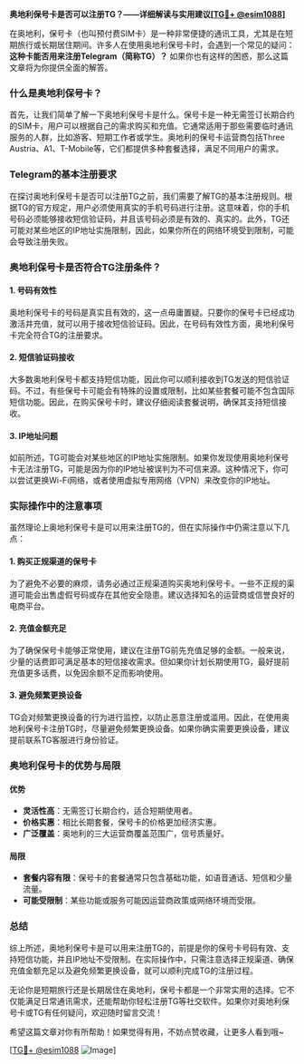 **奥地利保号卡是否可以注册TG？——详细解读与实用建议[[TG💪+ @esim1088](https://t.me/s/esim1088)]**

在奥地利，保号卡（也叫预付费SIM卡）是一种非常便捷的通讯工具，尤其是在短期旅行或长期居住期间。许多人在使用奥地利保号卡时，会遇到一个常见的疑问：**这种卡能否用来注册Telegram（简称TG）？** 如果你也有这样的困惑，那么这篇文章将为你提供全面的解答。

### 什么是奥地利保号卡？

首先，让我们简单了解一下奥地利保号卡是什么。保号卡是一种无需签订长期合约的SIM卡，用户可以根据自己的需求购买和充值。它通常适用于那些需要临时通讯服务的人群，比如游客、短期工作者或学生。奥地利的保号卡运营商包括Three Austria、A1、T-Mobile等，它们都提供多种套餐选择，满足不同用户的需求。

### Telegram的基本注册要求

在探讨奥地利保号卡是否可以注册TG之前，我们需要了解TG的基本注册规则。根据TG的官方规定，用户必须使用真实的手机号码进行注册。这意味着，你的手机号码必须能够接收短信验证码，并且该号码必须是有效的、真实的。此外，TG还可能对某些地区的IP地址实施限制，因此，如果你所在的网络环境受到限制，可能会导致注册失败。

### 奥地利保号卡是否符合TG注册条件？

#### 1. 号码有效性
奥地利保号卡的号码是真实且有效的，这一点毋庸置疑。只要你的保号卡已经成功激活并充值，就可以用于接收短信验证码。因此，在号码有效性方面，奥地利保号卡完全符合TG的注册要求。

#### 2. 短信验证码接收
大多数奥地利保号卡都支持短信功能，因此你可以顺利接收到TG发送的短信验证码。不过，有些保号卡可能会有特殊的设置或限制，比如某些套餐可能不包含国际短信功能。因此，在购买保号卡时，建议仔细阅读套餐说明，确保其支持短信接收。

#### 3. IP地址问题
如前所述，TG可能会对某些地区的IP地址实施限制。如果你发现使用奥地利保号卡无法注册TG，可能是因为你的IP地址被误判为不可信来源。这种情况下，你可以尝试更换Wi-Fi网络，或者使用虚拟专用网络（VPN）来改变你的IP地址。

### 实际操作中的注意事项

虽然理论上奥地利保号卡是可以用来注册TG的，但在实际操作中仍需注意以下几点：

#### 1. 购买正规渠道的保号卡
为了避免不必要的麻烦，请务必通过正规渠道购买奥地利保号卡。一些不正规的渠道可能会出售虚假号码或存在其他安全隐患。建议选择知名的运营商或信誉良好的电商平台。

#### 2. 充值金额充足
为了确保保号卡能够正常使用，建议在注册TG前先充值足够的金额。一般来说，少量的话费即可满足基本的短信接收需求。但如果你计划长期使用TG，最好提前充值更多话费，以免因余额不足而影响使用。

#### 3. 避免频繁更换设备
TG会对频繁更换设备的行为进行监控，以防止恶意注册或滥用。因此，在使用奥地利保号卡注册TG时，尽量避免频繁更换设备。如果你确实需要更换设备，建议提前联系TG客服进行身份验证。

### 奥地利保号卡的优势与局限

#### 优势
- **灵活性高**：无需签订长期合约，适合短期使用者。
- **价格实惠**：相比长期套餐，保号卡的价格更加经济实惠。
- **广泛覆盖**：奥地利的三大运营商覆盖范围广，信号质量好。

#### 局限
- **套餐内容有限**：保号卡的套餐通常只包含基础功能，如语音通话、短信和少量流量。
- **可能受限制**：某些功能或服务可能因运营商政策或网络环境而受限。

### 总结

综上所述，奥地利保号卡是可以用来注册TG的，前提是你的保号卡号码有效、支持短信功能，并且IP地址不受限制。在实际操作中，只需注意选择正规渠道、确保充值金额充足以及避免频繁更换设备，就可以顺利完成TG的注册过程。

无论你是短期旅行还是长期居住在奥地利，保号卡都是一个非常实用的选择。它不仅能满足日常通讯需求，还能帮助你轻松注册TG等社交软件。如果你对奥地利保号卡或TG有任何疑问，欢迎随时留言交流！

希望这篇文章对你有所帮助！如果觉得有用，不妨点赞收藏，让更多人看到哦~

[[TG💪+ @esim1088](https://t.me/s/esim1088) ![Image](https://i.postimg.cc/4NQfJmqS/Snipaste-2025-05-13-00-14-12.png)]